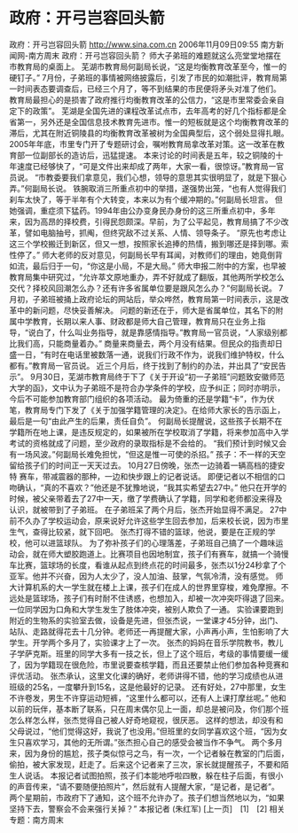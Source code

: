 # 政府：开弓岂容回头箭

政府：开弓岂容回头箭
http://www.sina.com.cn 2006年11月09日09:55 南方新闻网-南方周末
政府：开弓岂容回头箭？
师大子弟班的难题就这么亮堂堂地摆在市教育局的桌面上。
芜湖市教育局何副局长说，“这是均衡教育改革至今，惟一的硬钉子。”
7月份，子弟班的事情被网络披露后，引发了市民的如潮批评，教育局第一时间表态要调查后，已经三个月了，等不到结果的市民便将矛头对准了他们。
教育局最担心的是损害了政府推行均衡教育改革的公信力，“这是市里常委会亲自定下的政策”。
芜湖是全国先进的课程改革试点市，去年高考的好几个指标都是全省第一，另外还是全国信息技术教育先进市。惟一的短板就是这个均衡教育改革的滞后，尤其在附近铜陵县的均衡教育改革被树为全国典型后，这个弱处显得扎眼。
2005年年底，市里专门开了专题研讨会，嘱咐教育局拿改革对策。这一改革在教育部一位副部长的造访后，迅猛提速。
本来讨论的时间表是五年，较之铜陵的十年速度已经够快了，“可是文件出来却成了两年，大家一看，很惊讶。”教育局一官员说。
“市教委要我们拿意见，我们心想，领导的意思其实很明显了，就是下狠心弄。”何副局长说。
铁腕取消三所重点初中的举措，遂强势出笼，“也有人觉得我们刹车太快了，等于半年有个大转变，本来以为有个缓冲期的。”何副局长坦言。
但她强调，重症须下猛药。1994年由公办变身民办身份的这三所重点初中，多年来，因为高昂的择校费，引得民怨颇深。早前，为了公平起见，教育局搞了不少改革，譬如电脑抽号，抓阄，但终究敌不过关系、人情、领导条子。
“原先也考虑让这三个学校搬迁到新区，但又一想，按照家长追捧的热情，搬到哪还是择到哪。索性停了。”
师大老师的反对意见，何副局长早有耳闻，对教师们的理由，她竟倒背如流，最后归于一句，“你这是小局，不是大局。”
师大申报二附中的方案，也早被教育局集中研究过，“允许萃文原地重办，弄不好就成了翻版，其他两所学校怎么交代？择校风回潮怎么办？还有许多省属单位要是跟风怎么办？”何副局长说。
7月初，子弟班被捅上政府论坛的网站后，举众哗然，教育局第一时间表示，这是改革中的新问题，尽快妥善解决。
问题的新还在于，师大是省属单位，其名下的附属中学教育，长期以来人事、财政都是师大自己管理，教育局只在业务上指导，“说白了，什么叫业务指导，就是靠感情指导。”教育局一官员说，“人家级别都比我们高，只能商量着办。”
商量来商量去，两个月没有结果。但民众的指责却日盛一日，“有时在电话里被数落一通，说我们行政不作为，说我们维护特权，什么都有。”教育局一官员说。
近三个月后，终于找到了制约的办法，并出具了“安民告示”。
9月30日，芜湖市教育局终于下了《关于开设“初一子弟班”问题致安徽师范大学的函》，文中认为子弟班不是符合办学条件的学校，应予纠正；同时亦明示，今后不可能参加教育部门组织的各项活动。
最为倚重的还是学籍“卡”，作为伏笔，教育局专门下发了《关于加强学籍管理的决定》。在给师大家长的告示函上，最后是一句“由此产生的后果，责任自负”。
何副局长提醒说，这些孩子长期不在学籍所在地上课，是违反规定的，如果被所在学校取消了学籍，将来参加高中入学考试的资格就成了问题，至少政府的录取指标是不会给的。
“我们预计到时候又会有一场风波。”何副局长难免担忧，“但这是惟一可使的杀招。”
孩子：不一样的天空
留给孩子们的时间正一天天过去。
10月27日傍晚，张杰一边骑着一辆高档的捷安特
赛车，带减震器的那种，一边和快步跟上的记者说话。
即便记者以不相信的口吻确认，“真的不喜欢？”他还是不犹豫地说，“我其实希望去27中。”
他只在开学的时候，被父亲带着去了27中一天，缴了学费确认了学籍，同学和老师都没来得及认识，就被带到了子弟班。
在子弟班呆了两个月后，张杰开始显得不满足。
27中前不久办了学校运动会，原来说好允许这些学生回去参加，后来校长说，因为市里生气，查得比较紧，就下回吧。
张杰打得不错的篮球，他说，要是在正规的学校，他可以进篮球队。
为了弥补孩子们的心理落差，子弟班自己搞了一个趣味运动会，就在师大塑胶跑道上。比赛项目也因地制宜，孩子们有赛车，就搞一个骑慢车比赛，篮球场的长度，看谁从起点到终点花的时间最多，张杰以1分24秒拿了个亚军。他并不兴奋，因为人太少了，没人加油、鼓掌，气氛冷清，没有感觉。
师大计算机系的大一学生就在楼上上课，孩子们在成人的世界里穿梭，难免摩擦。不远处是篮球场，孩子们有时耐不住诱惑，也想加入，却被一次冲突吓得退了回来。一位同学因为口角和大学生发生了肢体冲突，被别人欺负了一通。
实验课要跑到附近的生物系的实验室去做，设备是先进，但张杰说，一堂课才45分钟，出门、站队、走路就得花去十几分钟。老师还一再提醒大家，小声再小声，生怕影响了大学生。开学两个多月了，实验课才上了一次。
张杰的妈妈在音乐学院教书，教儿子学萨克斯。班里的同学大多有一技之长，但上了这个班后，考级的事情要缓一缓了，因为学籍现在很危险，市里说要查核学籍，而且还要禁止他们参加各种竞赛和评优活动。
张杰承认，这里文化课的确好，老师讲得不错，他的学习成绩也从进班级的25名，一度攀升到15名，这是他最好的记录。
还有好处，27中那里，女生不许卷发，男生不许穿运动短裤，“这里什么都可以，还有人上课打摩丝呢。”
他和以前的玩伴，基本断了联系，只在周末偶尔见上一面，却总是被问及，你们那个班怎么样怎么样，张杰觉得自己被人好奇地窥视，很厌恶。
这样的想法，却没有和父母说过，“他们觉得这好，我说了也没用。”但班里的女同学喜欢这个班，“因为女生只喜欢学习，其他的无所谓。”张杰担心自己的感受会被当作不争气。
两个多月来，因为身份的尴尬，孩子类似惊弓之鸟，有一次，一个记者躲在教室的门后面，偷拍，被大家发现，赶走了。后来这个记者来了三次，家长就提醒孩子，不要和陌生人说话。
本报记者试图拍照，孩子们本能地呼啦四散，躲在柱子后面，有很小的声音传来，“请不要随便拍照片”，然后就有人提醒大家，“是记者，是记者”。
两个星期前，市政府下了通知，这个班不允许办了。孩子们想当然地以为，“如果坚持下去，警察会不会来强行关掉？”
本报记者 (朱红军)
[上一页]　[1]　[2]
相关专题：南方周末 


